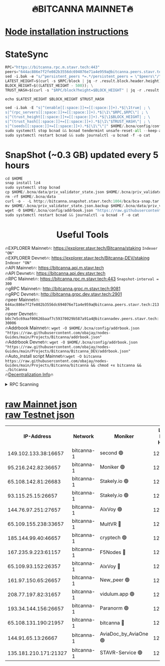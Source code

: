 <h1 align="center"> 🔥BITCANNA MAINNET🔥</h1>


[Node installation instructions](https://github.com/obajay/nodes-Guides/tree/main/Projects/Bitcanna)
=

# StateSync
```python
RPC="https://bitcanna.rpc.m.stavr.tech:443"
peers="644ac886e7f2fe082b3556dc694076e71a4e959a@bitcanna.peers.stavr.tech:21326"
sed -i.bak -e "s/^persistent_peers *=.*/persistent_peers = \"$peers\"/" $HOME/.bcna/config/config.toml
LATEST_HEIGHT=$(curl -s $RPC/block | jq -r .result.block.header.height); \
BLOCK_HEIGHT=$((LATEST_HEIGHT - 500)); \
TRUST_HASH=$(curl -s "$RPC/block?height=$BLOCK_HEIGHT" | jq -r .result.block_id.hash)

echo $LATEST_HEIGHT $BLOCK_HEIGHT $TRUST_HASH

sed -i.bak -E "s|^(enable[[:space:]]+=[[:space:]]+).*$|\1true| ; \
s|^(rpc_servers[[:space:]]+=[[:space:]]+).*$|\1\"$RPC,$RPC\"| ; \
s|^(trust_height[[:space:]]+=[[:space:]]+).*$|\1$BLOCK_HEIGHT| ; \
s|^(trust_hash[[:space:]]+=[[:space:]]+).*$|\1\"$TRUST_HASH\"| ; \
s|^(seeds[[:space:]]+=[[:space:]]+).*$|\1\"\"|" $HOME/.bcna/config/config.toml
sudo systemctl stop bcnad && bcnad tendermint unsafe-reset-all --keep-addr-book
sudo systemctl restart bcnad && sudo journalctl -u bcnad -f -o cat
```
# SnapShot (~0.3 GB) updated every 5 hours
```python
cd $HOME
snap install lz4
sudo systemctl stop bcnad
cp $HOME/.bcna/data/priv_validator_state.json $HOME/.bcna/priv_validator_state.json.backup
rm -rf $HOME/.bcna/data
curl -o - -L http://bitcanna.snapshot.stavr.tech:1004/bca/bca-snap.tar.lz4 | lz4 -c -d - | tar -x -C $HOME/.bcna --strip-components 2
mv $HOME/.bcna/priv_validator_state.json.backup $HOME/.bcna/data/priv_validator_state.json
wget -O $HOME/.bcna/config/addrbook.json "https://raw.githubusercontent.com/obajay/nodes-Guides/main/Projects/Bitcanna/addrbook.json"
sudo systemctl restart bcnad && journalctl -u bcnad -f -o cat
```

 <h1 align="center"> Useful Tools</h1>

🔥EXPLORER Mainnet🔥:    https://explorer.stavr.tech/Bitcanna/staking          `Indexer "ON"` \
🔥EXPLORER Devnet🔥:     https://explorer.stavr.tech/Bitcanna-DEV/staking     `Indexer "ON"` \
🔥API Mainnet🔥:         https://bitcanna.api.m.stavr.tech \
🔥API Devnet🔥:          https://bitcanna.api.dev.stavr.tech \
🔥RPC Mainnet🔥:         https://bitcanna.rpc.m.stavr.tech:443         `Snapshot-interval = 300` \
🔥gRPC Mainnet🔥:        http://bitcanna.grpc.m.stavr.tech:9081 \
🔥gRPC Devnet🔥:         http://bitcanna.grpc.dev.stavr.tech:2901 \
🔥peer Mainnet🔥:        `644ac886e7f2fe082b3556dc694076e71a4e959a@bitcanna.peers.stavr.tech:21326` \
🔥peer Devnet🔥:         `b0c7e5c69aaf00626baaf7c59370029b587a91a4@bitcannadev.peers.stavr.tech:30006` \
🔥Addrbook Mainnet🔥:    ```wget -O $HOME/.bcna/config/addrbook.json "https://raw.githubusercontent.com/obajay/nodes-Guides/main/Projects/Bitcanna/addrbook.json"``` \
🔥Addrbook Devnet🔥:    ```wget -O $HOME/.bcna/config/addrbook.json "https://raw.githubusercontent.com/obajay/nodes-Guides/main/Projects/Bitcanna/Bitcanna_DEV/addrbook.json"``` \
🔥Auto_install script Mainnet🔥:```wget -O bitcanna https://raw.githubusercontent.com/obajay/nodes-Guides/main/Projects/Bitcanna/bitcanna && chmod +x bitcanna && ./bitcanna``` \
🔥[Decentralization Info](https://github.com/obajay/StateSync-snapshots/tree/main/Projects/Bitcanna/Decentralization)🔥


<details>
<summary>RPC Scanning</summary>

<h2 align="center"> We scan nodes in real time every 4 hours. And we provide the final result of RPC endpoints.
We cannot influence the operation of these nodes in any way. </h2>


```python
If Voting Power is higher than 0 --> then the Node is a validator of the network and may be subject to attack and be a potential threat to the chain.
```
```python
We marked such validators with a red symbol
```

</details>

[raw Mainnet json](https://rpc-check.bcam.stavr.tech/bcam/rpc-bcam-result.json) \
[raw Testnet json](https://github.com/obajay/StateSync-snapshots/tree/main/Projects/Bitcanna/Rpc-Check-Testnet)
=



<table><tr><th>IP-Address</th><th>Network</th><th>Moniker</th><th>Latest Block Height</th><th>Earliest Block Height</th><th>Catching Up</th><th>Tx Index</th><th>Voting Power</th><th>Scan Time</th></tr><tr><td>149.102.133.38:16657</td><td>bitcanna-1</td><td>second 🟢</td><td>12803647</td><td>1</td><td>False</td><td>on</td><td>0</td><td>2024-02-29T16:19:33.296666067UTC</td></tr><tr><td>95.216.242.82:36657</td><td>bitcanna-1</td><td>Moniker 🟢</td><td>12803636</td><td>5776907</td><td>False</td><td>on</td><td>0</td><td>2024-02-29T16:18:31.192884068UTC</td></tr><tr><td>65.108.142.81:26683</td><td>bitcanna-1</td><td>Stakely.io 🟢</td><td>12803640</td><td>6152001</td><td>False</td><td>on</td><td>0</td><td>2024-02-29T16:18:55.062831790UTC</td></tr><tr><td>93.115.25.15:26657</td><td>bitcanna-1</td><td>Stakely.io 🟢</td><td>12803639</td><td>6520001</td><td>False</td><td>on</td><td>0</td><td>2024-02-29T16:18:50.658353660UTC</td></tr><tr><td>144.76.97.251:27657</td><td>bitcanna-1</td><td>AlxVoy 🟢</td><td>12803645</td><td>8805201</td><td>False</td><td>on</td><td>0</td><td>2024-02-29T16:19:22.730413111UTC</td></tr><tr><td>65.109.155.238:33657</td><td>bitcanna-1</td><td>MultVR 🔴</td><td>12803641</td><td>9933415</td><td>False</td><td>on</td><td>353638</td><td>2024-02-29T16:19:02.700894450UTC</td></tr><tr><td>185.144.99.40:46657</td><td>bitcanna-1</td><td>cryptech 🟢</td><td>12803635</td><td>11528001</td><td>False</td><td>on</td><td>0</td><td>2024-02-29T16:18:26.812789414UTC</td></tr><tr><td>167.235.9.223:61157</td><td>bitcanna-1</td><td>F5Nodes 🔴</td><td>12803642</td><td>12084001</td><td>False</td><td>on</td><td>570</td><td>2024-02-29T16:19:04.958874036UTC</td></tr><tr><td>65.109.93.152:26357</td><td>bitcanna-1</td><td>AlxVoy 🔴</td><td>12803647</td><td>12109301</td><td>False</td><td>on</td><td>1391803</td><td>2024-02-29T16:19:33.832168417UTC</td></tr><tr><td>161.97.150.65:26657</td><td>bitcanna-1</td><td>New_peer 🟢</td><td>12803640</td><td>12254001</td><td>False</td><td>on</td><td>0</td><td>2024-02-29T16:18:55.322911352UTC</td></tr><tr><td>208.77.197.82:31657</td><td>bitcanna-1</td><td>vidulum.app 🟢</td><td>12803641</td><td>12386934</td><td>False</td><td>on</td><td>0</td><td>2024-02-29T16:18:58.179725590UTC</td></tr><tr><td>193.34.144.156:26657</td><td>bitcanna-1</td><td>Paranorm 🟢</td><td>12803643</td><td>12697701</td><td>False</td><td>on</td><td>0</td><td>2024-02-29T16:19:11.609894647UTC</td></tr><tr><td>65.108.131.190:21957</td><td>bitcanna-1</td><td>bitcanna 🔴</td><td>12803643</td><td>12703643</td><td>False</td><td>on</td><td>419387</td><td>2024-02-29T16:19:09.346721051UTC</td></tr><tr><td>144.91.65.13:26667</td><td>bitcanna-1</td><td>AviaDoc_by_AviaOne 🟢</td><td>12803644</td><td>12793001</td><td>False</td><td>on</td><td>0</td><td>2024-02-29T16:19:20.135106403UTC</td></tr><tr><td>135.181.210.171:21327</td><td>bitcanna-1</td><td>STAVR-Service 🟢</td><td>12803645</td><td>12802001</td><td>False</td><td>on</td><td>0</td><td>2024-02-29T16:19:22.509537573UTC</td></tr></table>
